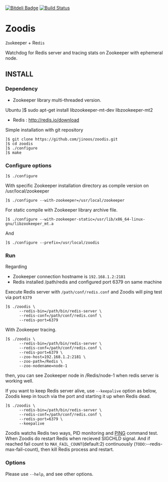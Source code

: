 
[![Bitdeli Badge](https://d2weczhvl823v0.cloudfront.net/jinoos/zoodis/trend.png)](https://bitdeli.com/free "Bitdeli Badge")
[![Build Status](https://travis-ci.org/jinoos/zoodis.svg?branch=master)](https://travis-ci.org/jinoos/zoodis)

# Zoodis

`Zoo`keeper + Re`dis`

Watchdog for Redis server and tracing stats on Zookeeper with ephemeral node. 

## INSTALL

### Dependency

- Zookeeper library multi-threaded version.

Ubuntu
    ]$ sudo apt-get install libzookeeper-mt-dev libzookeeper-mt2

- Redis : http://redis.io/download

Simple installation with git repository

    ]$ git clone https://github.com/jinoos/zoodis.git
    ]$ cd zoodis
    ]$ ./configure
    ]$ make
  
### Configure options

    ]$ ./configure
    
With specific Zookeeper installation directory as compile version on /usr/local/zookeeper

    ]$ ./configure --with-zookeeper=/usr/local/zookeeper
    
For static compile with Zookeeper library archive file.
    
    ]$ ./configure --with-zookeeper-static=/usr/lib/x86_64-linux-gnu/libzookeeper_mt.a
    
And

    ]$ ./configure --prefix=/usr/local/zoodis
    
### Run

Regarding
- Zookeeper connection hostname is `192.168.1.2:2181`
- Redis installed /path/redis and configured port 6379 on same machine

Execute Redis server with `/path/conf/redis.conf` and Zoodis will ping test via port `6379`

    ]$ ./zoodis \
          --redis-bin=/path/bin/redis-server \
          --redis-conf=/path/conf/redis.conf \
          --redis-port=6379

With Zookeeper tracing. 

    ]$ ./zoodis \
          --redis-bin=/path/bin/redis-server \
          --redis-conf=/path/conf/redis.conf \
          --redis-port=6379 \
          --zoo-host=192.168.1.2:2181 \
          --zoo-path=/Redis \
          --zoo-nodename=node-1

then, you can see Zookeeper node in /Redis/node-1 when redis server is working well.

If you want to keep Redis server alive, use `--keepalive` option as below, Zoodis keep in touch via the port and starting it up when Redis dead.

    ]$ ./zoodis \
          --redis-bin=/path/bin/redis-server \
          --redis-conf=/path/conf/redis.conf \
          --redis-port=6379 \
          --keepalive

Zoodis watchs Redis two ways, PID monitoring and [PING](http://redis.io/commands/ping) command test. When Zoodis do restart Redis when recieved SIGCHLD signal. And if reached fail count to `MAX_FAIL_COUNT`(default:2) continuously (`TODO`:--redis-max-fail-count), then kill Redis process and restart.  

### Options

Please use `--help`, and see other options.



